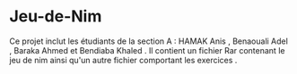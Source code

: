 # Jeu-de-Nim
Ce projet inclut les étudiants de la section A : 
HAMAK Anis , Benaouali Adel , Baraka Ahmed et Bendiaba Khaled . 
Il contient un fichier Rar contenant le jeu de nim ainsi qu'un autre fichier comportant les exercices . 
